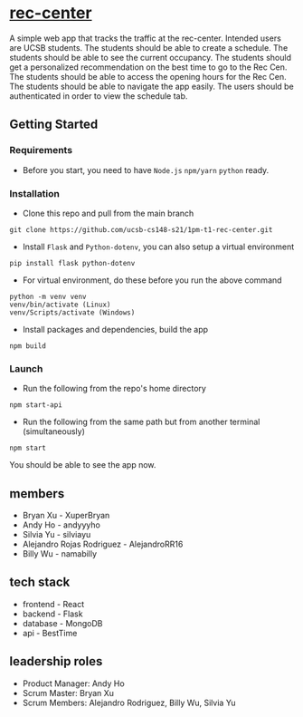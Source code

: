 # [rec-center](https://t1-rec-center.herokuapp.com/)

A simple web app that tracks the traffic at the rec-center. 
Intended users are UCSB students.
    The students should be able to create a schedule.
    The students should be able to see the current occupancy.
    The students should get a personalized recommendation on the best time to go to the Rec Cen.
    The students should be able to access the opening hours for the Rec Cen.
    The students should be able to navigate the app easily.
    The users should be authenticated in order to view the schedule tab.

## Getting Started

### Requirements

- Before you start, you need to have `Node.js` `npm/yarn` `python` ready. 

### Installation

- Clone this repo and pull from the main branch 
```
git clone https://github.com/ucsb-cs148-s21/1pm-t1-rec-center.git
```
- Install `Flask` and `Python-dotenv`, you can also setup a virtual environment
```
pip install flask python-dotenv
```
- For virtual environment, do these before you run the above command
```
python -m venv venv
venv/bin/activate (Linux)
venv/Scripts/activate (Windows)
```
- Install packages and dependencies, build the app
```
npm build
```

### Launch

- Run the following from the repo's home directory
```
npm start-api
```
- Run the following from the same path but from another terminal (simultaneously)
```
npm start
```
You should be able to see the app now.

## members

- Bryan Xu - XuperBryan
- Andy Ho - andyyyho
- Silvia Yu - silviayu
- Alejandro Rojas Rodriguez - AlejandroRR16
- Billy Wu - namabilly

## tech stack

- frontend - React
- backend - Flask
- database - MongoDB
- api - BestTime

## leadership roles
- Product Manager: Andy Ho
- Scrum Master: Bryan Xu
- Scrum Members: Alejandro Rodriguez, Billy Wu, Silvia Yu
